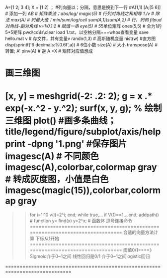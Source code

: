 A=[1 2; 3 4]; X = [1 2] ； #列向量以；分隔，意思是换到下一行 #A(1,1)
[A;[5 6]] # 添加一列
A*B # 矩阵乘法；abs/log/
magic(5) # 行列对角线之和相等
1./v  # 除法
max(A) # 列最大值；min/sum/log/ceil
sum(A,1)\sum(A,2) # 行、列和
filpud对角线-副对角线
 v=1:0.1:2 # 赋值一串
eye(5) # 5*5单位矩阵
ones(5,5) # 全为1的5*5矩阵
pwd\cd\ls\clear
load 1.txt，以空格分隔===whos查看变量
save hello.mat v # 存文件，并有变量v
randn(1,3) # 高斯随机变量
hist(w) #直方图
disp(sprintf('6 decimals:%0.6f',a)) # 6位小数
size(A) # 大小
transpose(A) # 转置; A'
pinv(A) # 逆
A.*X # 矩阵对应值想成
# 画三维图
[x, y] = meshgrid(-2: .2: 2);
g = x .* exp(-x.^2 - y.^2);
surf(x, y, g);  % 绘制三维图
plot() #画多条曲线；title/legend/figure/subplot/axis/help
print -dpng '1.png' #保存图片
imagesc(A) # 不同颜色
imagesc(A),colorbar,colormap gray # 转成灰度图，小值是白色imagesc(magic(15)),colorbar,colormap gray
=============================================================================
>>for i=1:10
v(i)=2^i;
end;
>>while true,...
>>if V(1)==1,...end;
>>addpath() # function y= find(x)
y=2^x; # 函数体
逗号连接命令
=============================================================================
合适的向量方法计算
下标从1开始
=============================================================================
阈值0/1====》Sigmoid介于0~1之间
线性回归是0/1
介于0~1之间logistic回归

=============================================================================